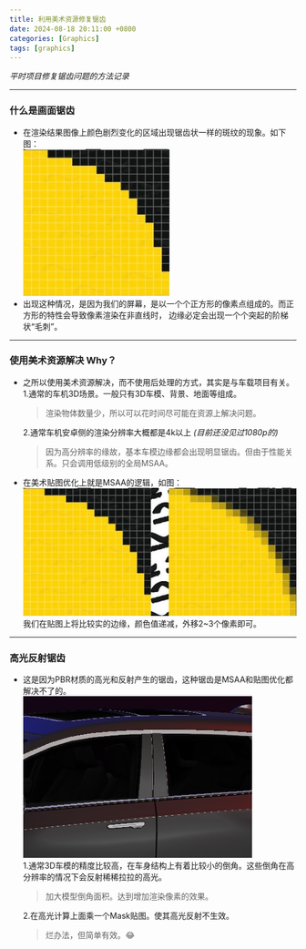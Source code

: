 ```yaml
---
title: 利用美术资源修复锯齿
date: 2024-08-18 20:11:00 +0800
categories: [Graphics]
tags: [graphics]    
---
```


*平时项目修复锯齿问题的方法记录*

---


### 什么是画面锯齿


- 在渲染结果图像上颜色剧烈变化的区域出现锯齿状一样的斑纹的现象。如下图：   
![画面锯齿](/assets/img/postAssets/aliasing_1.jpg)   
- 出现这种情况，是因为我们的屏幕，是以一个个正方形的像素点组成的。而正方形的特性会导致像素渲染在非直线时，
边缘必定会出现一个个突起的阶梯状“毛刺”。

---

### 使用美术资源解决 Why？

- 之所以使用美术资源解决，而不使用后处理的方式，其实是与车载项目有关。  
  1.通常的车机3D场景。一般只有3D车模、背景、地面等组成。  
  >渲染物体数量少，所以可以花时间尽可能在资源上解决问题。  

  2.通常车机安卓侧的渲染分辨率大概都是4k以上  *(目前还没见过1080p的)*
  >因为高分辨率的缘故，基本车模边缘都会出现明显锯齿。但由于性能关系。只会调用低级别的全局MSAA。
   
- 在美术贴图优化上就是MSAA的逻辑，如图：   
![贴图锯齿优化](/assets/img/postAssets/aliasing.jpg)   
我们在贴图上将比较实的边缘，颜色值递减，外移2~3个像素即可。

---
### 高光反射锯齿

- 这是因为PBR材质的高光和反射产生的锯齿，这种锯齿是MSAA和贴图优化都解决不了的。 
![高光锯齿](/assets/img/postAssets/aliasing_car.jpg "锯齿画面")     
  1.通常3D车模的精度比较高，在车身结构上有着比较小的倒角。这些倒角在高分辨率的情况下会反射稀稀拉拉的高光。   
  >加大模型倒角面积。达到增加渲染像素的效果。   
  
  2.在高光计算上面乘一个Mask贴图。使其高光反射不生效。   
  >烂办法，但简单有效。😂

